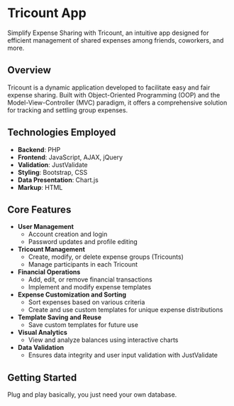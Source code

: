 # Tricount App
Simplify Expense Sharing with Tricount, an intuitive app designed for efficient management of shared expenses among friends, coworkers, and more.

## Overview
Tricount is a dynamic application developed to facilitate easy and fair expense sharing. Built with Object-Oriented Programming (OOP) and the Model-View-Controller (MVC) paradigm, it offers a comprehensive solution for tracking and settling group expenses.

## Technologies Employed
- **Backend**: PHP
- **Frontend**: JavaScript, AJAX, jQuery
- **Validation**: JustValidate
- **Styling**: Bootstrap, CSS
- **Data Presentation**: Chart.js
- **Markup**: HTML

## Core Features
- **User Management**
  - Account creation and login
  - Password updates and profile editing
- **Tricount Management**
  - Create, modify, or delete expense groups (Tricounts)
  - Manage participants in each Tricount
- **Financial Operations**
  - Add, edit, or remove financial transactions
  - Implement and modify expense templates
- **Expense Customization and Sorting**
  - Sort expenses based on various criteria
  - Create and use custom templates for unique expense distributions
- **Template Saving and Reuse**
  - Save custom templates for future use
- **Visual Analytics**
  - View and analyze balances using interactive charts
- **Data Validation**
  - Ensures data integrity and user input validation with JustValidate

## Getting Started
Plug and play basically, you just need your own database.

